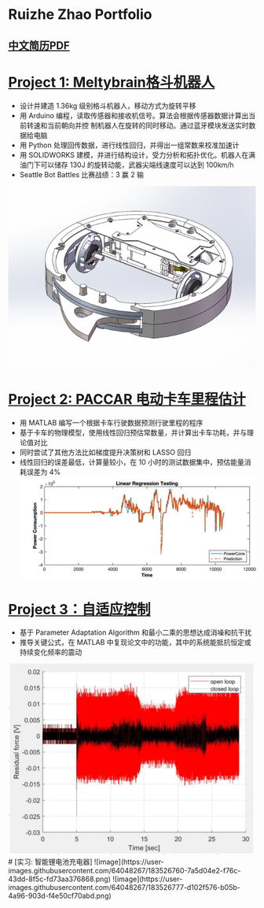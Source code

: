 # Ruizhe Zhao Portfolio

## [中文简历PDF](https://github.com/laozhao43/Ruizhe_Zhao_Portfolio/blob/main/Resume_pdfs/%E8%B5%B5%E7%9D%BF%E5%93%B2_%E7%AE%80%E5%8E%86_DJI.pdf) 
# [Project 1: Meltybrain格斗机器人](https://github.com/laozhao43/Meltybrain_Bot_CNMB) 
* 设计并建造 1.36kg 级别格斗机器人，移动方式为旋转平移
* 用 Arduino 编程，读取传感器和接收机信号。算法会根据传感器数据计算出当前转速和当前朝向并控
制机器人在旋转的同时移动。通过蓝牙模块发送实时数据给电脑
* 用 Python 处理回传数据，进行线性回归，并得出一组常数来校准加速计
* 用 SOLIDWORKS 建模，并进行结构设计，受力分析和拓扑优化。机器人在满油门下可以储存 130J
的旋转动能，武器尖端线速度可以达到 100km/h
* Seattle Bot Battles 比赛战绩：3 赢 2 输

![](/images/最终.png)

# [Project 2: PACCAR 电动卡车里程估计](https://github.com/laozhao43/PACCAR_Capston_Project/blob/main/MD_and_HD_Vehicle_Range_Estimation_Final_Report.pdf) 
* 用 MATLAB 编写一个根据卡车行驶数据预测行驶里程的程序
* 基于卡车的物理模型，使用线性回归预估常数量，并计算出卡车功耗，并与理论值对比
* 同时尝试了其他方法比如梯度提升决策树和 LASSO 回归
* 线性回归的误差最低，计算量较小，在 10 小时的测试数据集中，预估能量消耗误差为 4%
![](/images/PA1.PNG)

# [Project 3：自适应控制](https://github.com/laozhao43/AdaptiveControl) 
* 基于 Parameter Adaptation Algorithm 和最小二乘的思想达成消噪和抗干扰
* 推导关键公式，在 MATLAB 中复现论文中的功能，其中的系统能抵抗恒定或持续变化频率的震动

<img src="images/585.PNG" width="500">
# [实习: 智能锂电池充电器]
![image](https://user-images.githubusercontent.com/64048267/183526760-7a5d04e2-f76c-43dd-8f5c-fd73aa376868.png)
![image](https://user-images.githubusercontent.com/64048267/183526777-d102f576-b05b-4a96-903d-f4e50cf70abd.png)

